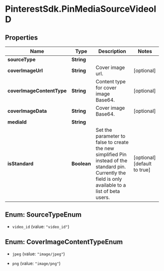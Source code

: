 # PinterestSdk.PinMediaSourceVideoID

## Properties

Name | Type | Description | Notes
------------ | ------------- | ------------- | -------------
**sourceType** | **String** |  | 
**coverImageUrl** | **String** | Cover image url. | [optional] 
**coverImageContentType** | **String** | Content type for cover image Base64. | [optional] 
**coverImageData** | **String** | Cover image Base64. | [optional] 
**mediaId** | **String** |  | 
**isStandard** | **Boolean** | Set the parameter to false to create the new simplified Pin instead of the standard pin. Currently the field is only available to a list of beta users. | [optional] [default to true]



## Enum: SourceTypeEnum


* `video_id` (value: `"video_id"`)





## Enum: CoverImageContentTypeEnum


* `jpeg` (value: `"image/jpeg"`)

* `png` (value: `"image/png"`)




